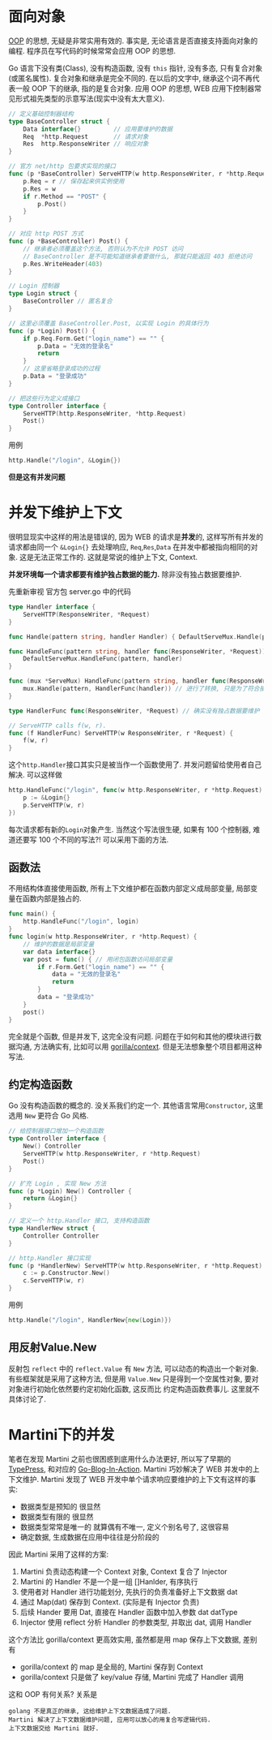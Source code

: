 面向对象
========

[OOP][1] 的思想, 无疑是非常实用有效的. 事实是, 无论语言是否直接支持面向对象的编程. 程序员在写代码的时候常常会应用 OOP 的思想.

Go 语言下没有类(Class), 没有构造函数, 没有 `this` 指针, 没有多态,  只有复合对象(或匿名属性). 复合对象和继承是完全不同的. 在以后的文字中, 继承这个词不再代表一般 OOP 下的继承, 指的是复合对象.
应用 OOP 的思想, WEB 应用下控制器常见形式祖先类型的示意写法(现实中没有太大意义).

```go
// 定义基础控制器结构
type BaseController struct {
	Data interface{}         // 应用要维护的数据
	Req  *http.Request       // 请求对象
	Res  http.ResponseWriter // 响应对象
}

// 官方 net/http 包要求实现的接口
func (p *BaseController) ServeHTTP(w http.ResponseWriter, r *http.Request) {
	p.Req = r // 保存起来供实例使用
	p.Res = w
	if r.Method == "POST" {
		p.Post()
	}
}

// 对应 http POST 方式
func (p *BaseController) Post() {
	// 继承者必须覆盖这个方法, 否则认为不允许 POST 访问
	// BaseController 是不可能知道继承者要做什么, 那就只能返回 403 拒绝访问
	p.Res.WriteHeader(403)
}

// Login 控制器
type Login struct {
	BaseController // 匿名复合
}

// 这里必须覆盖 BaseController.Post, 以实现 Login 的具体行为
func (p *Login) Post() {
	if p.Req.Form.Get("login_name") == "" {
		p.Data = "无效的登录名"
		return
	}
	// 这里省略登录成功的过程
	p.Data = "登录成功"
}

// 把这些行为定义成接口
type Controller interface {
	ServeHTTP(http.ResponseWriter, *http.Request)
	Post()
}
```

用例

```go
http.Handle("/login", &Login{})
```
**但是这有并发问题**

并发下维护上下文
================

很明显现实中这样的用法是错误的, 因为 WEB 的请求是**并发**的, 这样写所有并发的请求都由同一个 `&Login{}` 去处理响应, `Req`,`Res`,`Data` 在并发中都被指向相同的对象. 这是无法正常工作的. 这就是常说的维护上下文, Context.

**并发环境每一个请求都要有维护独占数据的能力.** 除非没有独占数据要维护.

先重新审视 官方包 server.go 中的代码

```go
type Handler interface {
	ServeHTTP(ResponseWriter, *Request)
}

func Handle(pattern string, handler Handler) { DefaultServeMux.Handle(pattern, handler) }

func HandleFunc(pattern string, handler func(ResponseWriter, *Request)) {
	DefaultServeMux.HandleFunc(pattern, handler)
}

func (mux *ServeMux) HandleFunc(pattern string, handler func(ResponseWriter, *Request)) {
	mux.Handle(pattern, HandlerFunc(handler)) // 进行了转换, 只是为了符合接口要求
}

type HandlerFunc func(ResponseWriter, *Request) // 确实没有独占数据要维护

// ServeHTTP calls f(w, r).
func (f HandlerFunc) ServeHTTP(w ResponseWriter, r *Request) {
	f(w, r)
}
```

这个`http.Handler`接口其实只是被当作一个函数使用了. 并发问题留给使用者自己解决.
可以这样做

```go
http.HandleFunc("/login", func(w http.ResponseWriter, r *http.Request) {
	p := &Login{}
	p.ServeHTTP(w, r)
})
```

每次请求都有新的`Login`对象产生. 当然这个写法很生硬, 如果有 100 个控制器, 难道还要写 100 个不同的写法?! 可以采用下面的方法.

## 函数法

不用结构体直接使用函数, 所有上下文维护都在函数内部定义成局部变量, 局部变量在函数内部是独占的.

```go
func main() {
	http.HandleFunc("/login", login)
}
func login(w http.ResponseWriter, r *http.Request) {
    // 维护的数据是局部变量
	var data interface{}
	var post = func() { // 用闭包函数访问局部变量
		if r.Form.Get("login_name") == "" {
			data = "无效的登录名"
			return
		}
		data = "登录成功"
	}
	post()
}
```

完全就是个函数, 但是并发下, 这完全没有问题. 问题在于如何和其他的模块进行数据沟通, 方法确实有, 比如可以用 [gorilla/context][2]. 但是无法想象整个项目都用这种写法.

## 约定构造函数

Go 没有构造函数的概念的. 没关系我们约定一个. 其他语言常用`Constructor`, 这里选用 `New` 更符合 Go 风格.

```go
// 给控制器接口增加一个构造函数
type Controller interface {
	New() Controller
	ServeHTTP(w http.ResponseWriter, r *http.Request)
	Post()
}

// 扩充 Login , 实现 New 方法
func (p *Login) New() Controller {
	return &Login{}
}

// 定义一个 http.Handler 接口, 支持构造函数
type HandlerNew struct {
	Controller Controller
}

// http.Handler 接口实现
func (p *HandlerNew) ServeHTTP(w http.ResponseWriter, r *http.Request) {
	c := p.Constructor.New()
	c.ServeHTTP(w, r)
}
```

用例

```go
http.Handle("/login", HandlerNew{new(Login)})
```

## 用反射Value.New

反射包 `reflect` 中的 `reflect.Value` 有 `New` 方法, 可以动态的构造出一个新对象. 有些框架就是采用了这种方法, 但是用 `Value.New` 只是得到一个空属性对象, 要对对象进行初始化依然要约定初始化函数, 这反而比 约定构造函数费事儿. 这里就不具体讨论了.

Martini下的并发
===============

笔者在发现 Martini 之前也很困惑到底用什么办法更好, 所以写了早期的 [TypePress][3], 和对应的 [Go-Blog-In-Action][4]. Martini 巧妙解决了 WEB 并发中的上下文维护.
Martini 发现了 WEB 开发中单个请求响应要维护的上下文有这样的事实:

 - 数据类型是预知的 很显然
 - 数据类型有限的   很显然
 - 数据类型常常是唯一的 就算偶有不唯一, 定义个别名号了, 这很容易
 - 确定数据, 生成数据在应用中往往是分阶段的

因此 Martini 采用了这样的方案:

 1. Martini 负责动态构建一个 Context 对象, Context 复合了 Injector
 2. Martini 的 Handler 不是一个是一组 []Hanlder, 有序执行
 3. 使用者对 Handler 进行功能划分, 先执行的负责准备好上下文数据 dat
 4. 通过 Map(dat) 保存到 Context. (实际是有 Injector 负责)
 5. 后续 Hander 要用 Dat, 直接在 Handler 函数中加入参数 dat datType
 6. Injector 使用 reflect 分析 Handler 的参数类型, 并取出 dat, 调用 Handler

这个方法比 gorilla/context 更高效实用, 虽然都是用 map 保存上下文数据, 差别有

 - gorilla/context 的 map 是全局的, Martini 保存到 Context
 - gorilla/context 只是做了 key/value 存储, Martini 完成了 Handler 调用

这和 OOP 有何关系? 关系是

    golang 不是真正的继承, 这给维护上下文数据造成了问题.
    Martini 解决了上下文数据维护问题, 应用可以放心的用复合写逻辑代码.
    上下文数据交给 Martini 就好.



  [1]: http://zh.wikipedia.org/wiki/%E9%9D%A2%E5%90%91%E5%AF%B9%E8%B1%A1%E7%A8%8B%E5%BA%8F%E8%AE%BE%E8%AE%A1
  [2]: https://github.com/gorilla/context
  [3]: https://github.com/achun/typepress
  [4]: https://github.com/achun/Go-Blog-In-Action/tree/master